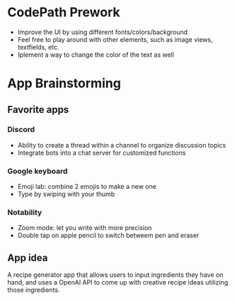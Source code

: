 #  CodePath Prework
- Improve the UI by using different fonts/colors/background
- Feel free to play around with other elements, such as image views, textfields, etc.
- Iplement a way to change the color of the text as well

#  App Brainstorming

## Favorite apps

### Discord
- Ability to create a thread within a channel to organize discussion topics
- Integrate bots into a chat server for customized functions

### Google keyboard
- Emoji lab: combine 2 emojis to make a new one
- Type by swiping with your thumb

### Notability
- Zoom mode: let you write with more precision
- Double tap on apple pencil to switch betweem pen and eraser

## App idea
A recipe generator app that allows users to input ingredients they have on hand, and uses a OpenAI API to come up with creative recipe ideas utilizing those
ingredients.


